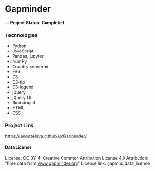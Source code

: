 # Gapminder

#### -- Project Status: Completed

### Technologies
* Python
* JavaScript
* Pandas, jupyter
* NumPy
* Country converter
* ES6
* D3
* D3-tip
* D3-legend
* jQuery
* jQuery UI
* Bootstrap 4
* HTML
* CSS

### Project Link
https://jasonzelaya.github.io/Gapminder/

#### Data License

License: CC BY-4: Creative Common Attribution License 4.0
Attribution: "Free data from www.gapminder.org"
License link: gapm.io/data_license  
